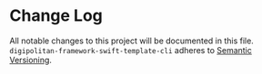 # Change Log

All notable changes to this project will be documented in this file.
`digipolitan-framework-swift-template-cli` adheres to [Semantic Versioning](http://semver.org/).
